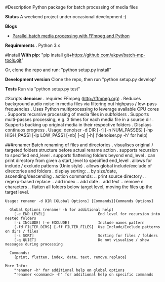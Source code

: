 
#Description
Python package for batch processing of media files


**Status**
A weekend project under occasional development :)

    
**Blogs** 
- [Parallel batch media processing with FFmpeg and Python](http://arseniy.drupalgardens.com/content/parallel-batch-media-processing-ffmpeg-and-python)


**Requirements**
    . Python 3.x


#Install
**With [pip](https://pip.pypa.io/en/latest/):**
    "pip install git+https://github.com/akpw/batch-mp-tools.git"

Or, clone the repo and run: "python setup.py install"

**Development version**
Clone the repo, then run "python setup.py develop"

**Tests**
Run via "python setup.py test"


#Scripts
**denoiser**
    . requires FFmpeg (http://ffmpeg.org)
    . Reduces background audio noise in media files via filtering out highpass / low-pass frequencies
    . Uses Python multiprocessing to leverage available CPU cores
    . Supports recursive processing of media files in subfolders
    . Supports multi-passes processing, e.g. 3 times for each media file in a source dir
    . Supports backing up original media in their respective folders
    . Displays continuos progress
    . Usage: denoiser -d DIR [-r] [-n NUM_PASSES] [-hp HIGH_PASS] [-lp LOW_PASS] [-nb] [-q] [-h]
        ('denoiser.py -h' for help)
        
###renamer
    Batch renaming of files and directories
    . visualises original / targeted folders structure before actual rename action
    . supports recursion to specified end_level
    . supports flattening folders beyond end_level
    . can print directory from given a start_level to specified end_level
    . allows for include / exclude patterns (Unix style)
    . allows global include/exclude of directories and folders
    . display sorting:
        .. by size/date, ascending/descending
    . action commands:
        .. print source directory
        .. regexp-based replace
        .. add index
        .. add date
        .. add text
        .. remove n characters
        .. flatten all folders below target level, moving the files
           up the target level. 

    Usage: renamer -d DIR [GLobal Options] {Commands}[Commands Options]
    
      Global Options (renamer -h for additional help)
        [-e END_LEVEL]                        End level for recursion into nested folders
        [-i INCLUDE] [-e EXCLUDE]             Include names pattern
        [-fd FILTER_DIRS] [-ff FILTER_FILES]  Use Include/Exclude patterns on dirs / files
        [-s SORT]                             Sorting for files / folders
        [-q QUIET]                            Do not visualise / show messages during processing
        
      Commands: 
        {print, flatten, index, date, text, remove,replace}
        
    More Info:  
        "renamer -h" for additional help on global options
        "renamer <command> -h" for additional help on specific commands





